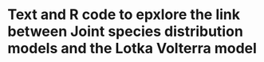# Text and R code to epxlore the link between Joint species distribution models and the Lotka Volterra model


